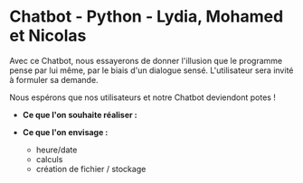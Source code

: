 # Chatbot - Python - Lydia, Mohamed et Nicolas

Avec ce Chatbot, nous essayerons de donner l'illusion que le programme pense par lui même, par le biais d'un dialogue sensé.
L'utilisateur sera invité à formuler sa demande.

Nous espérons que nos utilisateurs et notre Chatbot deviendont potes !


* **Ce que l'on souhaite réaliser :**

* **Ce que l'on envisage :**

    - heure/date
    - calculs
    - création de fichier / stockage
